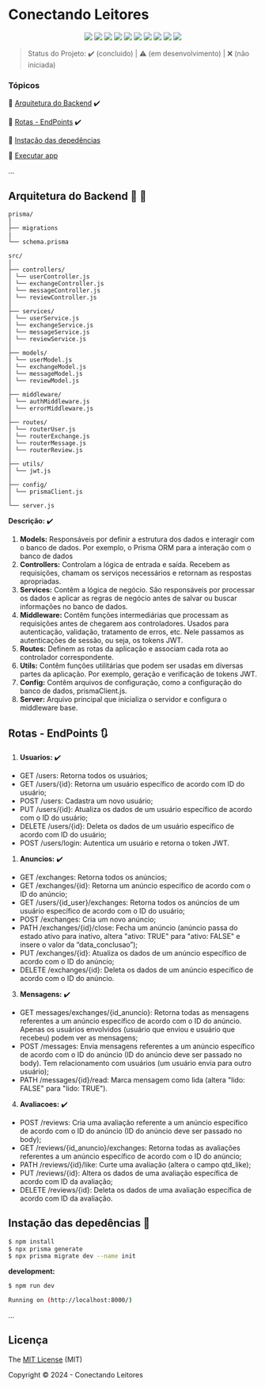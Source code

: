 <h1>Conectando Leitores</h1> 

<p align="center">
  <img src="http://img.shields.io/static/v1?label=javascript&message=ES6&color=f7df1e&style=for-the-badge&logo=javascript"/>
  <img src="http://img.shields.io/static/v1?label=Node&message=20.10.0&color=5fa04e&style=for-the-badge&logo=nodedotjs"/>
  <img src="http://img.shields.io/static/v1?label=Draw.io&message=24.6.4&color=f08705&style=for-the-badge&logo=diagramsdotnet"/>
  <img src="http://img.shields.io/static/v1?label=PostgreSQL&message=16&color=4169e1&style=for-the-badge&logo=postgresql&logoColor=f5f5f5"/>
  <img src="http://img.shields.io/static/v1?label=Prisma&message=5.16.2&color=2d3748&style=for-the-badge&logo=prisma"/>
  <img src="http://img.shields.io/static/v1?label=Insomnia&message=9.3.2&color=4000bf&style=for-the-badge&logo=insomnia"/>
  <img src="http://img.shields.io/static/v1?label=Git&message=2.45.2&color=f05032&style=for-the-badge&logo=git"/>
  <img src="http://img.shields.io/static/v1?label=GitHub&message=2024&color=181717&style=for-the-badge&logo=github"/>
  <img src="http://img.shields.io/static/v1?label=STATUS&message=CONCLUIDO&color=green&style=for-the-badge"/>
  <img src="http://img.shields.io/static/v1?label=License&message=MIT&color=green&style=for-the-badge"/>
</p>

> Status do Projeto: :heavy_check_mark: (concluido) | :warning: (em desenvolvimento) | :x: (não iniciada)

### Tópicos 

:small_blue_diamond: [Arquitetura do Backend](#arquitetura-do-backend-triangular_ruler-straight_ruler) :heavy_check_mark:

:small_blue_diamond: [Rotas - EndPoints](#Rotas---EndPoints-arrows_clockwise) :heavy_check_mark:

:small_blue_diamond: [Instação das depedências](#instação-das-depedências-arrow_down_small) 

:small_blue_diamond: [Executar app](#executar-app-arrow_forward) 

... 

## Arquitetura do Backend :triangular_ruler: :straight_ruler:

```plaintext
prisma/
│
├── migrations
|
└── schema.prisma

src/
│
├── controllers/
│ └── userController.js
│ └── exchangeController.js
│ └── messageController.js
│ └── reviewController.js
│
├── services/
│ └── userService.js
│ └── exchangeService.js
│ └── messageService.js
│ └── reviewService.js
│
├── models/
│ └── userModel.js
│ └── exchangeModel.js
│ └── messageModel.js
│ └── reviewModel.js
│
├── middleware/
│ └── authMiddleware.js
│ └── errorMiddleware.js
│
├── routes/
│ └── routerUser.js
│ └── routerExchange.js
│ └── routerMessage.js
│ └── routerReview.js
│
├── utils/
│ └── jwt.js
│
├── config/
│ └── prismaClient.js
│
└── server.js
```


**Descrição:** :heavy_check_mark:

1. **Models:** Responsáveis por definir a estrutura dos dados e interagir com o banco de dados. Por exemplo,  o Prisma ORM para a interação com o banco de dados
2. **Controllers:** Controlam a lógica de entrada e saída. Recebem as requisições, chamam os serviços necessários e retornam as respostas apropriadas.
3. **Services:** Contêm a lógica de negócio. São responsáveis por processar os dados e aplicar as regras de negócio antes de salvar ou buscar informações no banco de dados.
4. **Middleware:** Contêm funções intermediárias que processam as requisições antes de chegarem aos controladores. Usados para autenticação, validação, tratamento de erros, etc. Nele passamos as autenticações de sessão, ou seja, os tokens JWT.
5. **Routes:** Definem as rotas da aplicação e associam cada rota ao controlador correspondente.
6. **Utils:** Contêm funções utilitárias que podem ser usadas em diversas partes da aplicação. Por exemplo, geração e verificação de tokens JWT.
7. **Config:** Contêm arquivos de configuração, como a configuração do banco de dados, prismaClient.js.
8. **Server:** Arquivo principal que inicializa o servidor e configura o middleware base.



## Rotas - EndPoints :arrows_clockwise:

1. **Usuarios:** :heavy_check_mark:
  -	GET /users: Retorna todos os usuários;
  -	GET /users/{id}: Retorna um usuário específico de acordo com ID do usuário;
  -	POST /users: Cadastra um novo usuário;
  -	PUT /users/{id}: Atualiza os dados de um usuário específico de acordo com o ID do usuário;
  -	DELETE /users/{id}: Deleta os dados de um usuário específico de acordo com ID do usuário;
  - POST /users/login: Autentica um usuário e retorna o token JWT.


1. **Anuncios:** :heavy_check_mark:
  -	GET /exchanges: Retorna todos os anúncios;
  -	GET /exchanges/{id}: Retorna um anúncio específico de acordo com o ID do anúncio;
  -	GET /users/{id_user}/exchanges: Retorna todos os anúncios de um usuário específico de acordo com o ID do usuário; 
  -	POST /exchanges: Cria um novo anúncio;
  -	PATH /exchanges/{id}/close: Fecha um anúncio (anúncio passa do estado ativo para inativo, altera "ativo: TRUE" para "ativo: FALSE" e insere o valor da “data_conclusao”);
  -	PUT /exchanges/{id}: Atualiza os dados de um anúncio específico de acordo com o ID do anúncio;
  -	DELETE /exchanges/{id}: Deleta os dados de um anúncio específico de acordo com o ID do anúncio.



3. **Mensagens:** :heavy_check_mark:
  -	GET messages/exchanges/{id_anuncio}: Retorna todas as mensagens referentes a um anúncio específico  de acordo com o ID do anúncio. Apenas os usuários envolvidos (usuário que enviou e usuário que recebeu) podem ver as mensagens;
  -	POST /messages: Envia mensagens referentes a um anúncio específico de acordo com o ID do anúncio (ID do anúncio deve ser passado no body). Tem relacionamento com usuários (um usuário envia para outro usuário);
  -	PATH /messages/{id}/read: Marca mensagem como lida (altera "lido: FALSE" para "lido: TRUE").


4. **Avaliacoes:** :heavy_check_mark:
  -	POST /reviews: Cria uma avaliação referente a um anúncio específico de acordo com o ID do anúncio (ID do anúncio deve ser passado no body);
  -	GET /reviews/{id_anuncio}/exchanges: Retorna todas as avaliações referentes a um anúncio específico de acordo com o ID do anúncio;
  -	PATH /reviews/{id}/like: Curte uma avaliação (altera o campo qtd_like);
  -	PUT /reviews/{id}: Altera os dados de uma avaliação específica de acordo com ID da avaliação;
  -	DELETE /reviews/{id}: Deleta os dados de uma avaliação específica de acordo com ID da avaliação.


## Instação das depedências :arrow_down_small:

```bash
$ npm install
$ npx prisma generate
$ npx prisma migrate dev --name init

```

**development:**
```bash
$ npm run dev
```

```bash
Running on (http://localhost:8000/)
```
...  

## Licença 

The [MIT License]() (MIT)

Copyright :copyright: 2024 - Conectando Leitores
